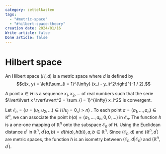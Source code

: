 ```yaml
---
category: zettelkasten
tags:
  - "#metric-space"
  - "#hilbert-space-theory"
creation date: 2024/01/16
Write article: false
Done article: false
---
```

# Hilbert space

An Hilbert space $(H, d)$ is a metric space where $d$ is defined by
$$d(x, y) = \left(\sum_{i = 1}^{\infty} (x_i - y_i)^2\right)^{-1 / 2}.$$

A point $x \in H$ is a sequence $x_1, x_2, \dots$ of real numbers such that the serie $\lvert\lvert x \rvert\rvert^2 = \sum_{i = 1}^{\infty} x_i^2$ is convergent.

Let $\mathcal{E}_n = \{u = (u_1, u_2, \dots) \in H / u_j = 0, j > n\}$ . To each point $a = (a_1, \dots, a_n) \in \mathbb{R}^n$, we can associate the point $h(a) = (a_1, \dots, a_n, 0, 0, \dots)$ in $\mathcal{E}_n$. The function $h$ is a one-one mapping of $\mathbb{R}^n$ onto the subspace $\mathcal{E}_n$ of $H$. Using the Euclidean distance $d^\prime$ in $\mathbb{R}^n$, $d^\prime(a, b) = d(h(a), h(b)), a, b \in \mathbb{R}^n$. Since $(\mathcal{E}_n, d)$ and $(\mathbb{R}^n, d^\prime)$ are metric spaces, the function $h$ is an isometry between $(\mathcal{E}_n, d | \mathcal{E}_n)$ and $(\mathbb{R}^n, d^\prime)$.

